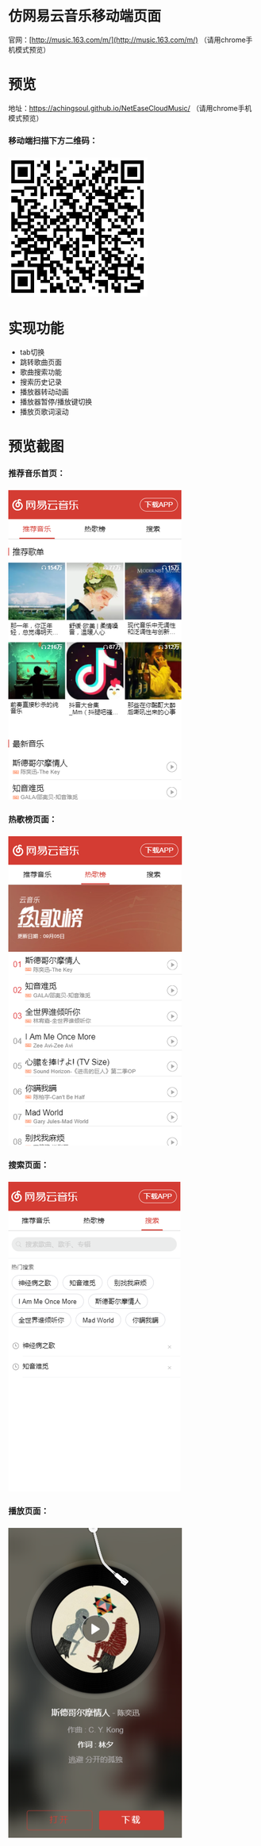 # 仿网易云音乐移动端页面

官网：[http://music.163.com/m/](http://music.163.com/m/) （请用chrome手机模式预览）

# 预览

地址：https://achingsoul.github.io/NetEaseCloudMusic/ （请用chrome手机模式预览）

### 移动端扫描下方二维码：

### ![](./qrcode.png)

# 实现功能

- tab切换
- 跳转歌曲页面
- 歌曲搜索功能
- 搜索历史记录
- 播放器转动动画
- 播放器暂停/播放键切换
- 播放页歌词滚动

# 预览截图

### 推荐音乐首页：

### ![](./images/预览1.png)



### 热歌榜页面：

### ![](./images/预览2.png)



### 搜索页面：

### ![](./images/预览3.png)

### 播放页面：

### ![](./images/预览4.png)